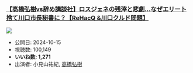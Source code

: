 ### [【高橋弘樹vs辞め講談社】ロスジェネの残滓と悲劇…なぜエリート捨て川口市長秘書に？【ReHacQ &川口クルド問題】](https://www.youtube.com/watch?v=NcP1-X_STEQ)
[![](https://img.youtube.com/vi/NcP1-X_STEQ/sddefault.jpg)](https://www.youtube.com/watch?v=NcP1-X_STEQ)
-   公開日: 2024-10-15
-   視聴数: 100,149
-   **いいね数: 1,271**
-   出演者: 小見山祐紀, [高橋弘樹](/rehacq_fan/people/高橋弘樹 "wikilink")
